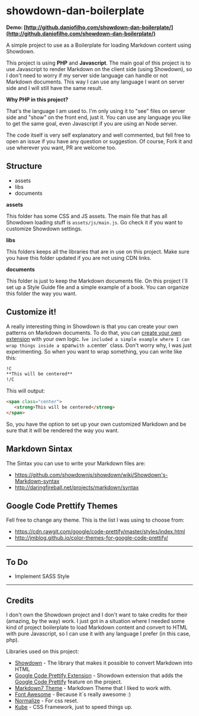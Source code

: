 # showdown-dan-boilerplate

**Demo: [http://github.daniofilho.com/showdown-dan-boilerplate/](http://github.daniofilho.com/showdown-dan-boilerplate/)**

A simple project to use as a Boilerplate for loading Markdown content using Showdown.

This project is using **PHP** and **Javascript**. The main goal of this project is to use Javascript to render Markdown on the client side (using Showdown), so I don't need to worry if my server side language can handle or not Markdown documents. This way I can use any language I want on server side and I will still have the same result.

**Why PHP in this project?**

That's the language I am used to. I'm only using it to "see" files on server side and "show" on the front end, just it. You can use any language you like to get the same goal, even Javascript if you are using an Node server.

The code itself is very self explanatory and well commented, but fell free to open an issue if you have any question or suggestion. Of course, Fork it and use wherever you want, PR are welcome too.

## Structure

- assets
- libs
- documents

**assets**

This folder has some CSS and JS assets. The main file that has all Showdown loading stuff is `assets/js/main.js`. Go check it if you want to customize Showdown settings.

**libs**

This folders keeps all the libraries that are in use on this project. Make sure you have this folder updated if you are not using CDN links.

**documents**

This folder is just to keep the Markdown documents file. On this project I`ll set up a Style Guide file and a simple example of a book. You can organize this folder the way you want.

## Customize it!

A really interesting thing in Showdown is that you can create your own patterns on Markdown documents. To do that, you can [create your own extension]() with your own logic.
I`ve included a simple example where I can wrap things inside a `span` with a `.center` class. Don't worry why, I was just experimenting. So when you want to wrap something, you can write like this:

~~~ markdown
!C
**This will be centered**
!/C
~~~

This will output:

~~~ HTML
<span class="center">
   <strong>This will be centered</strong>
</span>
~~~

So, you have the option to set up your own customized Markdown and be sure that it will be rendered the way you want.

## Markdown Sintax

The Sintax you can use to write your Markdown files are:

- https://github.com/showdownjs/showdown/wiki/Showdown's-Markdown-syntax
- http://daringfireball.net/projects/markdown/syntax

## Google Code Prettify Themes

Fell free to change any theme. This is the list I was using to choose from:

- https://cdn.rawgit.com/google/code-prettify/master/styles/index.html
- http://jmblog.github.io/color-themes-for-google-code-prettify/

- - -

## To Do

- Implement SASS Style

- - -

## Credits

I don't own the Showdown project and I don't want to take credits for their (amazing, by the way) work. I just got in a situation where I needed some kind of project boilerplate to load Markdown content and convert to HTML with pure Javascript, so I can use it with any language I prefer (in this case, php).

Libraries used on this project:

- [Showdown](https://github.com/showdownjs/showdown) - The library that makes it possible to convert Markdown into HTML
- [Google Code Prettify Extension](https://github.com/showdownjs/prettify-extension) - Showdown extension that adds the [Google Code Prettify](https://github.com/google/code-prettify) feature on the project.
- [Markdown7 Theme](http://jasonm23.github.io/markdown-css-themes/markdown7.css) - Markdown Theme that I liked to work with.
- [Font Awesome](https://fortawesome.github.io/Font-Awesome/) - Because it`s really awesome :)
- [Normalize](https://necolas.github.io/normalize.css/) - For css reset.
- [Kube](https://imperavi.com/kube/) - CSS Framework, just to speed things up.
